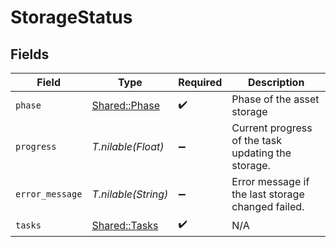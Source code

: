# StorageStatus


## Fields

| Field                                              | Type                                               | Required                                           | Description                                        |
| -------------------------------------------------- | -------------------------------------------------- | -------------------------------------------------- | -------------------------------------------------- |
| `phase`                                            | [Shared::Phase](../../models/shared/phase.md)      | :heavy_check_mark:                                 | Phase of the asset storage                         |
| `progress`                                         | *T.nilable(Float)*                                 | :heavy_minus_sign:                                 | Current progress of the task updating the storage. |
| `error_message`                                    | *T.nilable(String)*                                | :heavy_minus_sign:                                 | Error message if the last storage changed failed.  |
| `tasks`                                            | [Shared::Tasks](../../models/shared/tasks.md)      | :heavy_check_mark:                                 | N/A                                                |